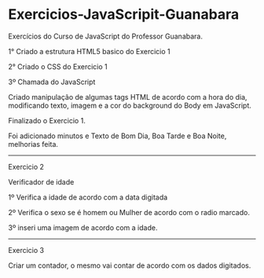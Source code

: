 # Exercicios-JavaScripit-Guanabara
Exercícios do Curso de JavaScript do Professor Guanabara.

1° Criado a estrutura HTML5 basico do Exercicio 1

2° Criado o CSS do Exercicio 1

3º Chamada do JavaScript

Criado manipulação de algumas tags HTML de acordo com a hora do dia, modificando texto, imagem e a cor do background do Body em JavaScript.

Finalizado o Exercicio 1.

Foi adicionado minutos e Texto de Bom Dia, Boa Tarde e Boa Noite, melhorias feita. 

----------------------------------------------------------------------------------------

Exercicio 2 

Verificador de idade

1º Verifica a idade de acordo com a data digitada

2º Verifica o sexo se é homem ou Mulher de acordo com o radio marcado.

3º inseri uma imagem de acordo com a idade.

----------------------------------------------------------------------------------------

Exercicio 3

Criar um contador, o mesmo vai contar de acordo com os dados digitados.